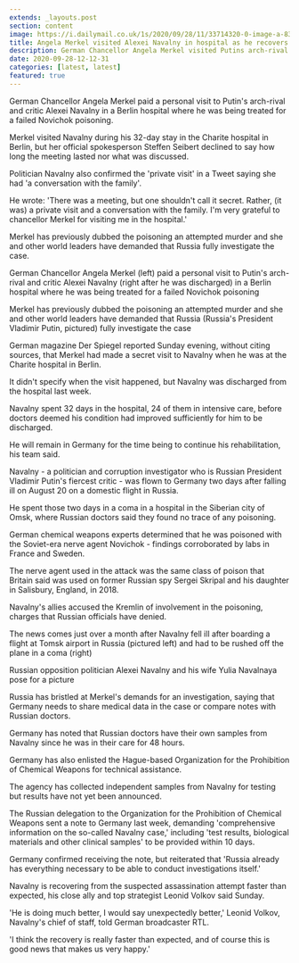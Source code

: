 ```yaml
---
extends: _layouts.post
section: content
image: https://i.dailymail.co.uk/1s/2020/09/28/11/33714320-0-image-a-83_1601289413749.jpg 
title: Angela Merkel visited Alexei Navalny in hospital as he recovers from Novichok poisoning  
description: German Chancellor Angela Merkel visited Putins arch-rival and critic Alexei Navalny during his 32-day stay in the Charite hospital in Berlin. Politician Navalny confirmed the private visit in a Tweet. 
date: 2020-09-28-12-12-31 
categories: [latest, latest] 
featured: true 
--- 
```

German Chancellor Angela Merkel paid a personal visit to Putin's arch-rival and critic Alexei Navalny in a Berlin hospital where he was being treated for a failed Novichok poisoning.

Merkel visited Navalny during his 32-day stay in the Charite hospital in Berlin, but her official spokesperson Steffen Seibert declined to say how long the meeting lasted nor what was discussed. 

Politician Navalny also confirmed the 'private visit' in a Tweet saying she had 'a conversation with the family'.

He wrote: 'There was a meeting, but one shouldn't call it secret. Rather, (it was) a private visit and a conversation with the family. I'm very grateful to chancellor Merkel for visiting me in the hospital.'

Merkel has previously dubbed the poisoning an attempted murder and she and other world leaders have demanded that Russia fully investigate the case. 

German Chancellor Angela Merkel (left) paid a personal visit to Putin's arch-rival and critic Alexei Navalny (right after he was discharged) in a Berlin hospital where he was being treated for a failed Novichok poisoning

Merkel has previously dubbed the poisoning an attempted murder and she and other world leaders have demanded that Russia (Russia's President Vladimir Putin, pictured) fully investigate the case

German magazine Der Spiegel reported Sunday evening, without citing sources, that Merkel had made a secret visit to Navalny when he was at the Charite hospital in Berlin. 

It didn't specify when the visit happened, but Navalny was discharged from the hospital last week.

Navalny spent 32 days in the hospital, 24 of them in intensive care, before doctors deemed his condition had improved sufficiently for him to be discharged. 

He will remain in Germany for the time being to continue his rehabilitation, his team said.

Navalny - a politician and corruption investigator who is Russian President Vladimir Putin's fiercest critic - was flown to Germany two days after falling ill on August 20 on a domestic flight in Russia.

He spent those two days in a coma in a hospital in the Siberian city of Omsk, where Russian doctors said they found no trace of any poisoning. 

German chemical weapons experts determined that he was poisoned with the Soviet-era nerve agent Novichok - findings corroborated by labs in France and Sweden.

The nerve agent used in the attack was the same class of poison that Britain said was used on former Russian spy Sergei Skripal and his daughter in Salisbury, England, in 2018.  

Navalny's allies accused the Kremlin of involvement in the poisoning, charges that Russian officials have denied.

The news comes just over a month after Navalny fell ill after boarding a flight at Tomsk airport in Russia (pictured left) and had to be rushed off the plane in a coma (right) 

Russian opposition politician Alexei Navalny and his wife Yulia Navalnaya pose for a picture

Russia has bristled at Merkel's demands for an investigation, saying that Germany needs to share medical data in the case or compare notes with Russian doctors.

Germany has noted that Russian doctors have their own samples from Navalny since he was in their care for 48 hours.

Germany has also enlisted the Hague-based Organization for the Prohibition of Chemical Weapons for technical assistance. 

The agency has collected independent samples from Navalny for testing but results have not yet been announced.

The Russian delegation to the Organization for the Prohibition of Chemical Weapons sent a note to Germany last week, demanding 'comprehensive information on the so-called Navalny case,' including 'test results, biological materials and other clinical samples' to be provided within 10 days. 

Germany confirmed receiving the note, but reiterated that 'Russia already has everything necessary to be able to conduct investigations itself.'

Navalny is recovering from the suspected assassination attempt faster than expected, his close ally and top strategist Leonid Volkov said Sunday. 

'He is doing much better, I would say unexpectedly better,' Leonid Volkov, Navalny's chief of staff, told German broadcaster RTL.

'I think the recovery is really faster than expected, and of course this is good news that makes us very happy.'

